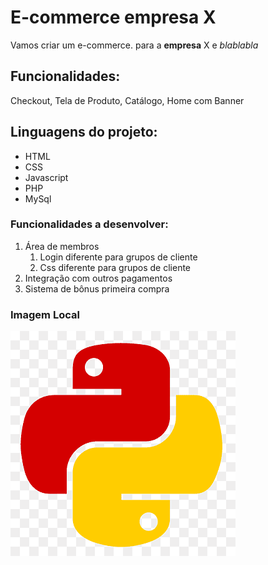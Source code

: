 # E-commerce empresa X

Vamos criar um e-commerce. para a **empresa** X e _blablabla_

## Funcionalidades:

Checkout, Tela de Produto, Catálogo, Home com Banner


## Linguagens do projeto:

* HTML
* CSS
* Javascript
* PHP 
* MySql

### Funcionalidades a desenvolver:

1. Área de membros
    1. Login diferente para grupos de cliente
    2. Css diferente para grupos de cliente
2. Integração com outros pagamentos
3. Sistema de bônus primeira compra

### Imagem Local

![Logo do Python](img/python.png)